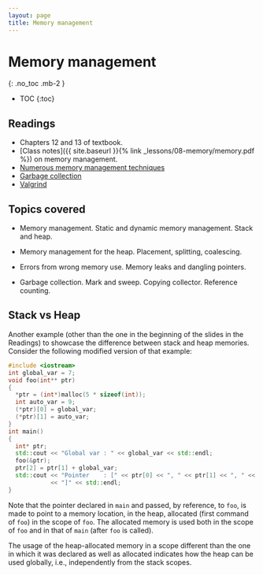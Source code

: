 ```yaml
---
layout: page
title: Memory management
---
```


# Memory management
{: .no_toc .mb-2 }

- TOC
{:toc}

## Readings

- Chapters 12 and 13 of textbook.
- [Class notes]({{ site.baseurl }}{% link _lessons/08-memory/memory.pdf %}) on memory management.
- [Numerous memory management techniques](http://www.ibm.com/developerworks/linux/library/l-memory/)
- [Garbage collection](http://en.wikipedia.org/wiki/Garbage_collection_(computer_science))
- [Valgrind](http://en.wikipedia.org/wiki/Valgrind)

## Topics covered

- Memory management. Static and dynamic memory management. Stack and heap.

- Memory management for the heap. Placement, splitting, coalescing.

- Errors from wrong memory use. Memory leaks and dangling pointers.

- Garbage collection. Mark and sweep. Copying collector. Reference counting.

## Stack vs Heap

Another example (other than the one in the beginning of the slides in the
Readings) to showcase the difference between stack and heap memories. Consider
the following modified version of that example:

``` c++
#include <iostream>
int global_var = 7;
void foo(int** ptr)
{
  *ptr = (int*)malloc(5 * sizeof(int));
  int auto_var = 9;
  (*ptr)[0] = global_var;
  (*ptr)[1] = auto_var;
}
int main()
{
  int* ptr;
  std::cout << "Global var : " << global_var << std::endl;
  foo(&ptr);
  ptr[2] = ptr[1] + global_var;
  std::cout << "Pointer    : [" << ptr[0] << ", " << ptr[1] << ", " << ptr[2]
            << "]" << std::endl;
}
```

Note that the pointer declared in `main` and passed, by reference, to `foo`, is
made to point to a memory location, in the heap, allocated (first command of
`foo`) in the scope of `foo`. The allocated memory is used both in the scope of
`foo` and in that of `main` (after `foo` is called).

The usage of the heap-allocated memory in a scope different than the one in
which it was declared as well as allocated indicates how the heap can be used
globally, i.e., independently from the stack scopes.
